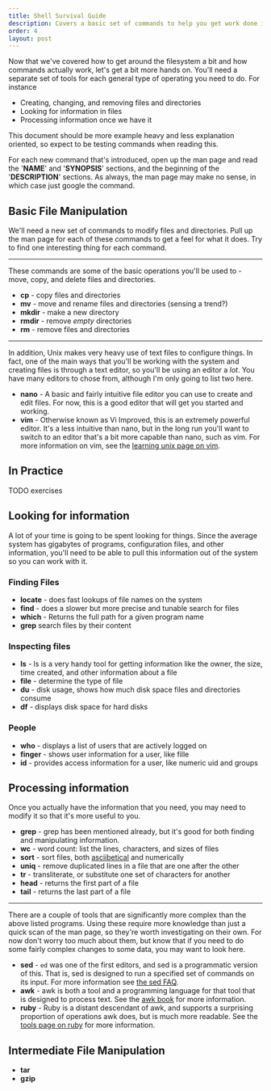 ```yaml
---
title: Shell Survival Guide
description: Covers a basic set of commands to help you get work done in the shell.
order: 4
layout: post
---
```


Now that we've covered how to get around the filesystem a bit and how commands
actually work, let's get a bit more hands on. You'll need a separate set of
tools for each general type of operating you need to do. For instance

  - Creating, changing, and removing files and directories
  - Looking for information in files
  - Processing information once we have it

This document should be more example heavy and less explanation oriented, so
expect to be testing commands when reading this.

For each new command that's introduced, open up the man page and read the
'**NAME**' and '**SYNOPSIS**' sections, and the beginning of the
'**DESCRIPTION**' sections.  As always, the man page may make no sense, in
which case just google the command.

Basic File Manipulation
-----------------------

We'll need a new set of commands to modify files and directories. Pull up the
man page for each of these commands to get a feel for what it does. Try to find
one interesting thing for each command.

- - -

These commands are some of the basic operations you'll be used to - move, copy,
and delete files and directories.

  * **cp** - copy files and directories
  * **mv** - move and rename files and directories (sensing a trend?)
  * **mkdir** - make a new directory
  * **rmdir** - remove *empty* directories
  * **rm** - remove files and directories

- - -

In addition, Unix makes very heavy use of text files to configure things. In
fact, one of the main ways that you'll be working with the system and creating
files is through a text editor, so you'll be using an editor a *lot*. You have
many editors to chose from, although I'm only going to list two here.

  * **nano** - A basic and fairly intuitive file editor you can use to create
    and edit files. For now, this is a good editor that will get you started and
    working.
  * **vim** - Otherwise known as Vi Improved, this is an extremely powerful
    editor. It's a less intuitive than nano, but in the long run you'll want to
    switch to an editor that's a bit more capable than nano, such as vim. For more
    information on vim, see the [learning unix page on vim](../../tools/vim/).

In Practice
-----------

TODO exercises

Looking for information
-----------------------

A lot of your time is going to be spent looking for things. Since the average
system has gigabytes of programs, configuration files, and other information,
you'll need to be able to pull this information out of the system so you can
work with it.

### Finding Files

  * **locate** - does fast lookups of file names on the system
  * **find** - does a slower but more precise and tunable search for files
  * **which** - Returns the full path for a given program name
  * **grep** search files by their content

### Inspecting files

  * **ls** - ls is a very handy tool for getting information like the owner,
    the size, time created, and other information about a file
  * **file** - determine the type of file
  * **du** - disk usage, shows how much disk space files and directories consume
  * **df** - displays disk space for hard disks

### People

  * **who** - displays a list of users that are actively logged on
  * **finger** - shows user information for a user, like fille
  * **id** - provides access information for a user, like numeric uid and groups

Processing information
----------------------

Once you actually have the information that you need, you may need to modify it
so that it's more useful to you.

  * **grep** - grep has been mentioned already, but it's good for both finding
    and manipulating information.
  * **wc** - word count: list the lines, characters, and sizes of files
  * **sort** - sort files, both [asciibetical][asciibetical] and numerically
  * **uniq** - remove duplicated lines in a file that are one after the other
  * **tr** - transliterate, or substitute one set of characters for another
  * **head** - returns the first part of a file
  * **tail** - returns the last part of a file

[asciibetical]: http://www.pcmag.com/encyclopedia_term/0,2542,t=ASCIIbetical&i=38025,00.asp "PC Magazine - ASCIIbetical order"

- - -

There are a couple of tools that are significantly more complex than the above
listed programs. Using these require more knowledge than just a quick scan of
the man page, so they're worth investigating on their own. For now don't worry
too much about them, but know that if you need to do some fairly complex changes
to some data, you may want to look here.

  * **sed** - `ed` was one of the first editors, and sed is a programmatic
    version of this. That is, sed is designed to run a specified set of commands
    on its input. For more information see [the sed FAQ][sed].
  * **awk** - awk is both a tool and a programming language for that tool that
    is designed to process text. See the [awk book][awk] for more information.
  * **ruby** - Ruby is a distant descendant of awk, and supports a surprising
    proportion of operations awk does, but is much more readable. See the [tools
    page on ruby][ruby] for more information.

[sed]: http://sed.sourceforge.net/sedfaq.html "The sed FAQ"
[awk]: http://en.wikibooks.org/wiki/AWK "Wikibooks - awk"
[ruby]: ../../tools/ruby/ "Learning Unix: Ruby"

Intermediate File Manipulation
------------------------------

  * **tar**
  * **gzip**
